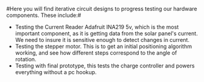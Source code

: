 #Here you will find iterative circuit designs to progress testing our hardware components. These include:#
- Testing the Current Reader Adafruit INA219 5v, which is the most important component, as it is getting data from the solar panel's current. We need to insure it is sensitive enough to detect changes in current.
- Testing the stepper motor. This is to get an initial positioning algorithm working, and see how different steps correspond to the angle of rotation.
- Testing with final prototype, this tests the charge controller and powers everything without a pc hookup.
